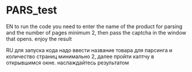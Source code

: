 # PARS_test

EN
to run the code you need to enter the name of the product for parsing and the number of pages minimum 2, then pass the captcha in the window that opens.
enjoy the result

RU
для запуска кода надо ввести название товара для парсинга и количество страниц минимально 2, далее пройти каптчу в открывшимся окне.
наслаждайтесь результатом
